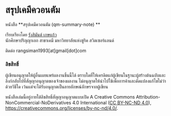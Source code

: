 # สรุปเคมีควอนตัม 

หนังสือ **สรุปเคมีควอนตัม (qm-summary-note) **

เรียบเรียงโดย [รังสิมันต์ เกษแก้ว](https://rangsimanketkaew.github.io/) <br>
นักศึกษาปริญญาเอก สาขาเคมี มหาวิทยาลัยแห่งซูริค สวิตเซอร์แลนด์

ติดต่อ rangsiman1993[at]gmail[dot]com

### ลิขสิทธิ์

ผู้เขียนอนุญาตให้ผู้อื่นเผยแพร่ผลงานชิ้นนี้ได้ ตราบใดที่ให้เครดิตแก่ผู้เขียนในฐานะผู้สร้างต้นฉบับและลิงก์กลับไปที่สัญญาอนุญาตของเจ้าของผลงาน
ไม่อนุญาตให้นำไปใช้เพื่อการค้าและดัดแปลงแก้ไขไม่ว่าด้วยวิธีใด เว้นแต่จะได้รับอนุญาตเป็นลายลักษณ์อักษรจากผู้เขียน

หนังสือเล่มนี้อยู่ภายใต้ลิขสิทธิ์สัญญาอนุญาตแบบเปิด A Creative Commons Attribution-NonCommercial-NoDerivatives 4.0 International
([CC BY-NC-ND 4.0](LICENSE-CC-BY-NC-ND-4.0.md)), https://creativecommons.org/licenses/by-nc-nd/4.0/.
